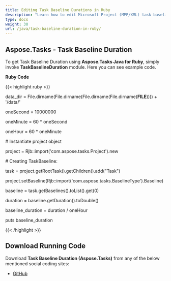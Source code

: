 ```yaml
---
title: Editing Task Baseline Durations in Ruby
description: "Learn how to edit Microsoft Project (MPP/XML) task baseline durations using Aspose.Tasks Java for Ruby."
type: docs
weight: 30
url: /java/task-baseline-duration-in-ruby/
---
```


## **Aspose.Tasks - Task Baseline Duration**
To get Task Baseline Duration using **Aspose.Tasks Java for Ruby**, simply invoke **TaskBaselineDuration** module. Here you can see example code.

**Ruby Code**

{{< highlight ruby >}}

 data_dir = File.dirname(File.dirname(File.dirname(File.dirname(__FILE__)))) + '/data/'

oneSecond = 10000000

oneMinute = 60 * oneSecond

oneHour = 60 * oneMinute

\# Instantiate project object

project = Rjb::import('com.aspose.tasks.Project').new

\# Creating TaskBaseline:

task = project.getRootTask().getChildren().add("Task")

project.setBaseline(Rjb::import('com.aspose.tasks.BaselineType').Baseline)

baseline = task.getBaselines().toList().get(0)

duration = baseline.getDuration().toDouble()

baseline_duration = duration / oneHour

puts baseline_duration

{{< /highlight >}}
## **Download Running Code**
Download **Task Baseline Duration (Aspose.Tasks)** from any of the below mentioned social coding sites:

- [GitHub](https://github.com/aspose-tasks/Aspose.Tasks-for-Java/blob/master/Plugins/Aspose_Tasks_Java_for_Ruby/lib/asposetasksjava/TaskBaselines/taskbaselineduration.rb)
